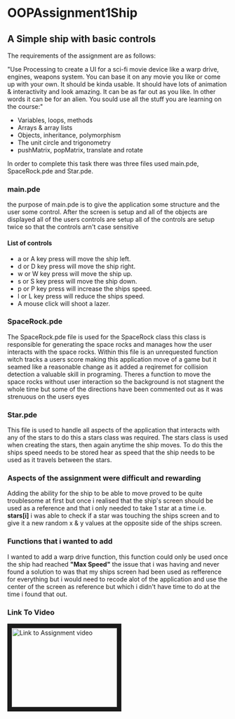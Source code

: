 # OOPAssignment1Ship


## A Simple ship with basic controls  

The requirements of the assignment are as follows:

"Use Processing to create a UI for a sci-fi movie device like a warp drive, engines, weapons system. You can base it on any movie you like 
or come up with your own. It should be kinda usable. It should have lots of animation & interactivity and look amazing. It can be as far 
out as you like. In other words it can be for an alien. You sould use all the stuff you are learning on the course:"

* Variables, loops, methods
* Arrays & array lists
* Objects, inheritance, polymorphism
* The unit circle and trigonometry
* pushMatrix, popMatrix, translate and rotate

In order to complete this task there was three files used main.pde, SpaceRock.pde and Star.pde.

### main.pde
the purpose of main.pde is to give the application some structure and the user some control. After the screen is setup and all of the
objects are displayed all of the users controls are setup all of the controls are setup twice so that the controls arn't case sensitive

#### List of controls
  * a or A key press will move the ship left.
  * d or D key press will move the ship right.
  * w or W key press will move the ship up.
  * s or S key press will move the ship down.
  * p or P key press will increase the ships speed.
  * l or L key press will reduce the ships speed.
  * A mouse click will shoot a lazer.

### SpaceRock.pde
The SpaceRock.pde file is used for the SpaceRock class this class is responsible for generating the space rocks and manages how the user
interacts with the space rocks. Within this file is an unrequested function witch tracks a users score making this application move of a
game but it seamed like a reasonable change as it added a reqiremet for collision detection a valuable skill in programing. Theres a 
function to move the space rocks without user interaction so the background is not stagnent the whole time but some  of the directions
have been commented out as it was strenuous on the users eyes 


### Star.pde
This file is used to handle all aspects of the application that interacts with any of the stars to do this a stars class was required. 
The stars class is used when creating the stars, then again anytime the ship moves. To do this the ships speed needs to be stored hear 
as speed that the ship needs to be used as it travels between the stars.

### Aspects of the assignment were difficult and rewarding
Adding the ability for the ship to be able to move proved to be quite troublesome at first but once i realised that the ship's screen
should be used as a reference and that i only needed to take 1 star at a time i.e. **stars[i]** i was able to check if a star was 
touching the ships screen and to give it a new random x & y values at the opposite side of the ships screen.

### Functions that i wanted to add
I wanted to add a warp drive function, this function could only be used once the ship had reached **"Max Speed"** the issue that i was 
having and never found a solution to was that my ships screen had been used as refference for everything but i would need to recode alot 
of the application and use the center of the screen as reference but which i didn't have time to do at the time i found that out.


### Link To Video
<a href="http://www.youtube.com/watch?feature=player_embedded&v=8ZhPa9DrOGU
" target="_blank"><img src="http://img.youtube.com/vi/YOUTUBE_VIDEO_ID_HERE/0.jpg" 
alt="Link to Assignment video" width="240" height="180" border="10" /></a>
